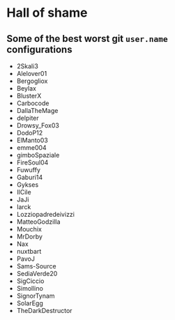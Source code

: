 # Hall of shame

## Some of the best worst git `user.name` configurations

* 2Skali3
* Alelover01
* Bergogliox
* Beylax
* BlusterX
* Carbocode
* DallaTheMage
* delpiter
* Drowsy_Fox03
* DodoP12
* ElManto03
* emme004
* gimboSpaziale
* FireSoul04
* Fuwuffy
* Gaburi14
* Gykses
* IlCile
* JaJi
* larck
* Lozziopadredeivizzi
* MatteoGodzilla
* Mouchix
* MrDorby
* Nax
* nuxtbart
* PavoJ
* Sams-Source
* SediaVerde20
* SigCiccio
* Simollino
* SignorTynam
* SolarEgg
* TheDarkDestructor
